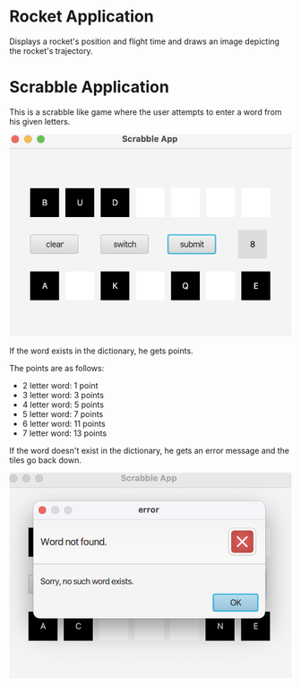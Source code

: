# Rocket Application
Displays a rocket's position and flight time and draws an image depicting the rocket's trajectory.
# Scrabble Application
This is a scrabble like game where the user attempts to enter a word from his given letters.

![Scrabble Application](screenshots/main.png)

If the word exists in the dictionary, he gets points.

The points are as follows:
* 2 letter word:  1 point
* 3 letter word:  3 points
* 4 letter word:  5 points
* 5 letter word:  7 points
* 6 letter word:  11 points
* 7 letter word:  13 points

If the word doesn't exist in the dictionary, he gets an error message and the tiles go back down.


![Scrabble Application](screenshots/error.png)
